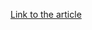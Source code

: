 [Link to the article](https://www.trendmicro.com/vinfo/us/security/news/cybercrime-and-digital-threats/new-multi-platform-xbash-packs-obfuscation-ransomware-coinminer-worm-and-botnet)
